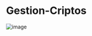 # Gestion-Criptos
![image](https://user-images.githubusercontent.com/67711884/224486038-898c01cd-7014-4f75-9380-40e73d4075e0.png)

